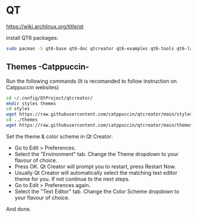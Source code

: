 # QT

<https://wiki.archlinux.org/title/qt>

install QT6 packages:

```bash
sudo pacman -S qt6-base qt6-doc qtcreator qt6-examples qt6-tools qt6-languageserver
```

## Themes -Catppuccin-

Run the following commands (It is recomanded to follow instruction
on Catppuccin websites)

```bash
cd ~/.config/QtProject/qtcreator/
mkdir styles themes
cd styles
wget https://raw.githubusercontent.com/catppuccin/qtcreator/main/styles/catppuccin-mocha.xml
cd ../themes
wget https://raw.githubusercontent.com/catppuccin/qtcreator/main/themes/catppuccin-mocha.creatortheme
```

Set the theme & color scheme in Qt Creator:

* Go to Edit > Preferences.
* Select the "Environment" tab. Change the Theme dropdown to your flavour of choice.
* Press OK. Qt Creator will prompt you to restart, press Restart Now.
* Usually Qt Creator will automatically select the matching text editor theme
for you. If not continue to the next steps.
* Go to Edit > Preferences again.
* Select the "Text Editor" tab. Change the Color Scheme dropdown
to your flavour of choice.

And done.
